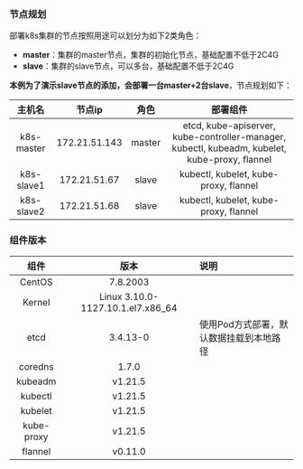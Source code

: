 
### 节点规划

部署k8s集群的节点按照用途可以划分为如下2类角色：

- **master**：集群的master节点，集群的初始化节点，基础配置不低于2C4G
- **slave**：集群的slave节点，可以多台，基础配置不低于2C4G

**本例为了演示slave节点的添加，会部署一台master+2台slave**，节点规划如下：

|   主机名   |    节点ip     |  角色  |                           部署组件                           |
| :--------: | :-----------: | :----: | :----------------------------------------------------------: |
| k8s-master | 172.21.51.143 | master | etcd, kube-apiserver, kube-controller-manager, kubectl, kubeadm, kubelet, kube-proxy, flannel |
| k8s-slave1 | 172.21.51.67  | slave  |            kubectl, kubelet, kube-proxy, flannel             |
| k8s-slave2 | 172.21.51.68  | slave  |            kubectl, kubelet, kube-proxy, flannel             |

### 组件版本

|    组件    |               版本                | 说明                                    |
| :--------: | :-------------------------------: | :-------------------------------------- |
|   CentOS   |             7.8.2003              |                                         |
|   Kernel   | Linux 3.10.0-1127.10.1.el7.x86_64 |                                         |
|    etcd    |             3.4.13-0              | 使用Pod方式部署，默认数据挂载到本地路径 |
|  coredns   |               1.7.0               |                                         |
|  kubeadm   |              v1.21.5              |                                         |
|  kubectl   |              v1.21.5              |                                         |
|  kubelet   |              v1.21.5              |                                         |
| kube-proxy |              v1.21.5              |                                         |
|  flannel   |              v0.11.0              |                                         |

